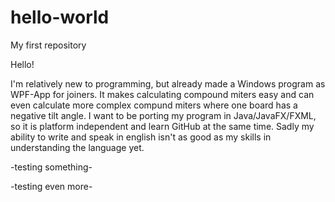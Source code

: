 # hello-world
My first repository

Hello!

I'm relatively new to programming, but already made a Windows program as WPF-App for joiners. It makes calculating compound miters easy and can even calculate more complex compund miters where one board has a negative tilt angle. I want to be porting my program in Java/JavaFX/FXML, so it is platform independent and learn GitHub at the same time. Sadly my ability to write and speak in english isn't as good as my skills in understanding the language yet.

-testing something-

-testing even more-
